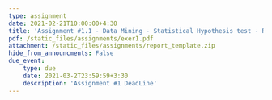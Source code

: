 ```yaml
---
type: assignment
date: 2021-02-21T10:00:00+4:30
title: 'Assignment #1.1 - Data Mining - Statistical Hypothesis test - Regression Model'
pdf: /static_files/assignments/exer1.pdf
attachment: /static_files/assignments/report_template.zip
hide_from_announcments: False
due_event: 
    type: due
    date: 2021-03-2T23:59:59+3:30
    description: 'Assignment #1 DeadLine'
---
```

